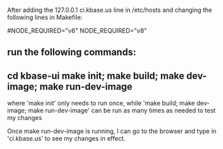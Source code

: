 After adding the 127.0.0.1 ci.kbase.us line in /etc/hosts and changing the following lines in Makefile:

#NODE_REQUIRED="v6"
NODE_REQUIRED="v8"

run the following commands:
--------------------------------
cd kbase-ui
make init; make build; make dev-image; make run-dev-image
--------------------------------

where 'make init' only needs to run once, while 'make build; make dev-image; make run-dev-image'
can be run as many times as needed to test my changes

Once make run-dev-image is running, I can go to the browser and type in 'ci.kbase.us' to see my
changes in effect.
